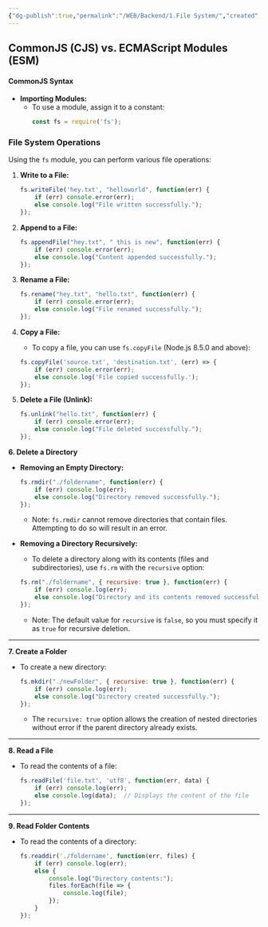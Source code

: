 ```yaml
---
{"dg-publish":true,"permalink":"/WEB/Backend/1.File System/","created":"2024-10-29T20:27:18.216+05:30"}
---
```




## CommonJS (CJS) vs. ECMAScript Modules (ESM)

#### CommonJS Syntax
- **Importing Modules:**
  - To use a module, assign it to a constant:
    ```javascript
    const fs = require('fs');
    ```

### File System Operations
Using the `fs` module, you can perform various file operations:

1. **Write to a File:**
   ```javascript
   fs.writeFile('hey.txt', "helloworld", function(err) {
       if (err) console.error(err);
       else console.log("File written successfully.");
   });
   ```

2. **Append to a File:**
   ```javascript
   fs.appendFile("hey.txt", " this is new", function(err) {
       if (err) console.error(err);
       else console.log("Content appended successfully.");
   });
   ```

3. **Rename a File:**
   ```javascript
   fs.rename("hey.txt", "hello.txt", function(err) {
       if (err) console.error(err);
       else console.log("File renamed successfully.");
   });
   ```

4. **Copy a File:**
   - To copy a file, you can use `fs.copyFile` (Node.js 8.5.0 and above):
   ```javascript
   fs.copyFile('source.txt', 'destination.txt', (err) => {
       if (err) console.error(err);
       else console.log('File copied successfully.');
   });
   ```

5. **Delete a File (Unlink):**
   ```javascript
   fs.unlink("hello.txt", function(err) {
       if (err) console.error(err);
       else console.log("File deleted successfully.");
   });
   ```

**6. Delete a Directory**
- **Removing an Empty Directory:**
   ```javascript
   fs.rmdir("./foldername", function(err) {
       if (err) console.log(err);
       else console.log("Directory removed successfully.");
   });
   ```
   - Note: `fs.rmdir` cannot remove directories that contain files. Attempting to do so will result in an error.

- **Removing a Directory Recursively:**
   - To delete a directory along with its contents (files and subdirectories), use `fs.rm` with the `recursive` option:
   ```javascript
   fs.rm("./foldername", { recursive: true }, function(err) {
       if (err) console.log(err);
       else console.log("Directory and its contents removed successfully.");
   });
   ```
   - Note: The default value for `recursive` is `false`, so you must specify it as `true` for recursive deletion.

---

**7. Create a Folder**
- To create a new directory:
   ```javascript
   fs.mkdir("./newFolder", { recursive: true }, function(err) {
       if (err) console.log(err);
       else console.log("Directory created successfully.");
   });
   ```
   - The `recursive: true` option allows the creation of nested directories without error if the parent directory already exists.

---

**8. Read a File**
- To read the contents of a file:
   ```javascript
   fs.readFile('file.txt', 'utf8', function(err, data) {
       if (err) console.log(err);
       else console.log(data);  // Displays the content of the file
   });
   ```

---

**9. Read Folder Contents**
- To read the contents of a directory:
   ```javascript
   fs.readdir('./foldername', function(err, files) {
       if (err) console.log(err);
       else {
           console.log("Directory contents:");
           files.forEach(file => {
               console.log(file);
           });
       }
   });
   ```

